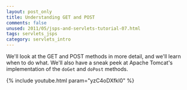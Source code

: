 ```yaml
---           
layout: post_only
title: Understanding GET and POST
comments: false
unused: 2011/05/jsps-and-servlets-tutorial-07.html
tags: servlets_jsps
category: servlets_intro
---
```


We'll look at the GET and POST methods in more detail, and we'll learn when to do what. We'll also have a sneak peek at Apache Tomcat's implementation of the `doGet` and `doPost` methods.

{% include youtube.html param="yzC4oDXfkl0" %}